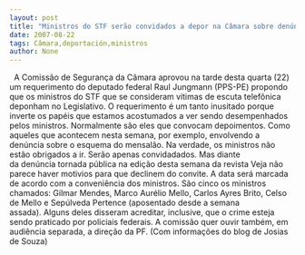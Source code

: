 ```yaml
---
layout: post
title: "Ministros do STF serão convidados a depor na Câmara sobre denúncias de escutas telefônicas"
date: 2007-08-22
tags: Câmara,deportación,ministros
author: None
---
```

&nbsp;
A Comiss&atilde;o de Seguran&ccedil;a da C&acirc;mara aprovou na tarde desta quarta (22) um requerimento&nbsp;do deputado federal Raul Jungmann (PPS-PE)&nbsp;propondo que os ministros do STF que se consideram v&iacute;timas de escuta telef&ocirc;nica deponham no Legislativo.
O&nbsp;requerimento &eacute; um tanto inusitado porque inverte os pap&eacute;is que estamos acostumados a ver sendo desempenhados pelos ministros. Normalmente s&atilde;o eles que convocam depoimentos. Como aqueles que acontecem nesta semana, por exemplo, envolvendo a den&uacute;ncia sobre o esquema do mensal&atilde;o.
Na verdade,&nbsp;os ministros&nbsp;n&atilde;o est&atilde;o obrigados a ir. Ser&atilde;o apenas convidadados.&nbsp;Mas diante da&nbsp;den&uacute;ncia&nbsp;tornada&nbsp;p&uacute;blica na edi&ccedil;&atilde;o desta semana da revista Veja n&atilde;o parece haver motivios para que&nbsp;declinem do convite. A data ser&aacute; marcada de acordo com a conveni&ecirc;ncia dos ministros. 
S&atilde;o cinco os ministros chamados: Gilmar Mendes, Marco Aur&eacute;lio Mello, Carlos Ayres Brito, Celso de Mello e Sep&uacute;lveda Pertence (aposentado desde a semana assada).&nbsp;Alguns&nbsp;deles disseram acreditar, inclusive, que o crime esteja sendo praticado por policiais federais. A comiss&atilde;o quer&nbsp;ouvir tamb&eacute;m, em audi&ecirc;ncia separada, a dire&ccedil;&atilde;o da PF.
(Com informa&ccedil;&otilde;es do blog de Josias de Souza) 